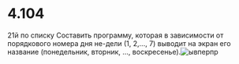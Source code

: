# 4.104
21й по списку
Составить программу, которая в зависимости от порядкового номера дня не-дели (1, 2,..., 7) выводит на экран его название (понедельник, вторник, ..., воскресенье).![ывперпр](https://user-images.githubusercontent.com/113889182/198970399-e8833c2f-a76f-49fa-9aa4-f3b055249e38.png)
